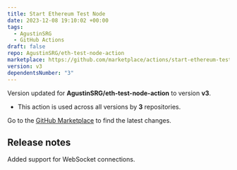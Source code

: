 ```yaml
---
title: Start Ethereum Test Node
date: 2023-12-08 19:10:02 +00:00
tags:
  - AgustinSRG
  - GitHub Actions
draft: false
repo: AgustinSRG/eth-test-node-action
marketplace: https://github.com/marketplace/actions/start-ethereum-test-node
version: v3
dependentsNumber: "3"
---
```



Version updated for **AgustinSRG/eth-test-node-action** to version **v3**.
- This action is used across all versions by **3** repositories.

Go to the [GitHub Marketplace](https://github.com/marketplace/actions/start-ethereum-test-node) to find the latest changes.

## Release notes

Added support for WebSocket connections.
